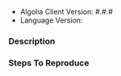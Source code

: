 <!--
Please use this issue tracker only for reporting bugs or feature requests.

If you need support, please use:
 
- our community forum
  http://discourse.algolia.com
  
- StackOverflow with the `algolia` tag
  https://stackoverflow.com/questions/tagged/algolia

-->


- Algolia Client Version: #.#.#
- Language Version:

### Description


### Steps To Reproduce
